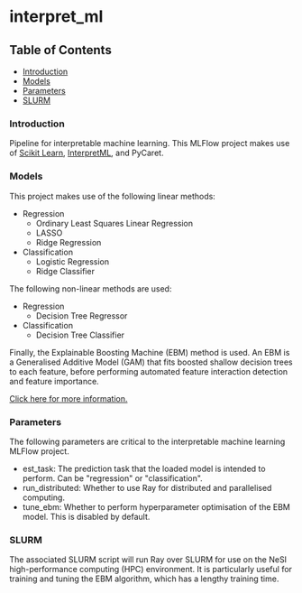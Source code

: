 # interpret_ml

## Table of Contents  

* [Introduction](#introduction)<a name="introduction"/>
* [Models](#models)<a name="models"/>
* [Parameters](#parameters)<a name="parameters"/>
* [SLURM](#slurm)<a name="slurm"/>

### Introduction

Pipeline for interpretable machine learning. This MLFlow project makes use of [Scikit Learn](https://scikit-learn.org/), [InterpretML](https://interpret.ml/), and PyCaret.

### Models

This project makes use of the following linear methods:

* Regression
  * Ordinary Least Squares Linear Regression
  * LASSO
  * Ridge Regression
* Classification
  * Logistic Regression
  * Ridge Classifier

The following non-linear methods are used:

* Regression
  * Decision Tree Regressor
* Classification
  * Decision Tree Classifier

Finally, the Explainable Boosting Machine (EBM) method is used. An EBM is a Generalised Additive Model (GAM) that fits boosted shallow decision trees to each feature, before performing automated feature interaction detection and feature importance.

[Click here for more information.](https://interpret.ml/docs/ebm.html)

### Parameters

The following parameters are critical to the interpretable machine learning MLFlow project.

* est_task: The prediction task that the loaded model is intended to perform. Can be "regression" or "classification".
* run_distributed: Whether to use Ray for distributed and parallelised computing.
* tune_ebm: Whether to perform hyperparameter optimisation of the EBM model. This is disabled by default.

### SLURM

The associated SLURM script will run Ray over SLURM for use on the NeSI high-performance computing (HPC) environment. It is particularly useful for training and tuning the EBM algorithm, which has a lengthy training time.
